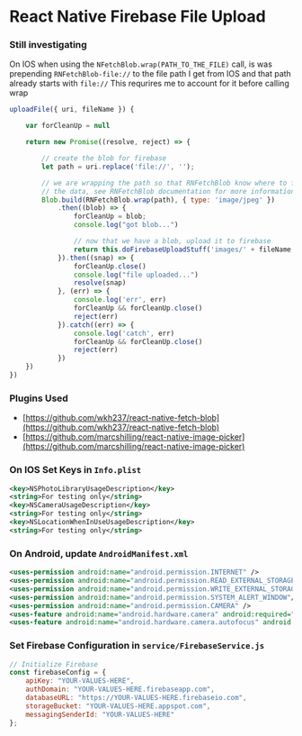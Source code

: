 # React Native Firebase File Upload


### Still investigating
On IOS when using the `NFetchBlob.wrap(PATH_TO_THE_FILE)` call, is was prepending `RNFetchBlob-file://` to the file path I get from IOS and that path already starts with `file://` This requrires me to account for it before calling wrap

```javascript
uploadFile({ uri, fileName }) {

    var forCleanUp = null

    return new Promise((resolve, reject) => {

        // create the blob for firebase
        let path = uri.replace('file://', '');

        // we are wrapping the path so that RNFetchBlob know where to find
        // the data, see RNFetchBlob documentation for more information
        Blob.build(RNFetchBlob.wrap(path), { type: 'image/jpeg' })
            .then((blob) => {
                forCleanUp = blob;
                console.log("got blob...")

                // now that we have a blob, upload it to firebase
                return this.doFirebaseUploadStuff('images/' + fileName, blob)
            }).then((snap) => {
                forCleanUp.close()
                console.log("file uploaded...")
                resolve(snap)
            }, (err) => {
                console.log('err', err)
                forCleanUp && forCleanUp.close()
                reject(err)
            }).catch((err) => {
                console.log('catch', err)
                forCleanUp && forCleanUp.close()
                reject(err)
            })
    })
})
```
### Plugins Used

- [https://github.com/wkh237/react-native-fetch-blob](https://github.com/wkh237/react-native-fetch-blob)
- [https://github.com/marcshilling/react-native-image-picker](https://github.com/marcshilling/react-native-image-picker)

### On IOS Set Keys in `Info.plist`
```xml
<key>NSPhotoLibraryUsageDescription</key>
<string>For testing only</string>
<key>NSCameraUsageDescription</key>
<string>For testing only</string>
<key>NSLocationWhenInUseUsageDescription</key>
<string>For testing only</string>
```

### On Android, update `AndroidManifest.xml`
```xml
<uses-permission android:name="android.permission.INTERNET" />
<uses-permission android:name="android.permission.READ_EXTERNAL_STORAGE" />
<uses-permission android:name="android.permission.WRITE_EXTERNAL_STORAGE" /> 
<uses-permission android:name="android.permission.SYSTEM_ALERT_WINDOW"/>
<uses-permission android:name="android.permission.CAMERA" />
<uses-feature android:name="android.hardware.camera" android:required="false"/>
<uses-feature android:name="android.hardware.camera.autofocus" android:required="false"/>
```

### Set Firebase Configuration in  `service/FirebaseService.js`
```javascript
// Initialize Firebase
const firebaseConfig = {
    apiKey: "YOUR-VALUES-HERE",
    authDomain: "YOUR-VALUES-HERE.firebaseapp.com",
    databaseURL: "https://YOUR-VALUES-HERE.firebaseio.com",
    storageBucket: "YOUR-VALUES-HERE.appspot.com",
    messagingSenderId: "YOUR-VALUES-HERE"
};
```